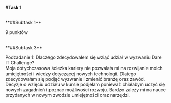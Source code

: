 **#Task 1**

<br>
**##Subtask 1**
<br>

9 punktów

<br>
**##Subtask 3**
<br>

Podzadanie 1: Dlaczego zdecydowałem się wziąć udział w wyzwaniu Dare IT Challenge?
<br>
Moja dotychczasowa ścieżka kariery nie pozwalała mi na rozwijanie moich umiejętności i wiedzy dotyczącej nowych technologii. Dlatego zdecydowałam się podjąć wyzwanie i zmienić branżę oraz zawód.
<br>
Decyzje o wzięciu udziału w kursie podjełam ponieważ chiałabym uczyć się nowych zagadnień i poznać możliwości rozwoju. Bardzo zależy mi na nauce przydanych w nowym zwodzie umiejętności oraz narzędzi.

